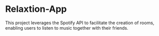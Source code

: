 # Relaxtion-App
This project leverages the Spotify API to facilitate the creation of rooms, enabling users to listen to music together with their friends.
